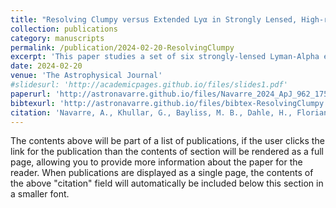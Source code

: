 ```yaml
---
title: "Resolving Clumpy versus Extended Lyα in Strongly Lensed, High-redshift Lyα Emitters"
collection: publications
category: manuscripts
permalink: /publication/2024-02-20-ResolvingClumpy
excerpt: 'This paper studies a set of six strongly-lensed Lyman-Alpha emitting galaxies (LAEs) at redshifts ~ 4-5. Through the analysis of Hubble Space Telescope and Spitzer Space Telescope imaging, this paper calculates esimates of the stellar masses, stellar population ages, and amounts of dust. These properties are consistent with young stellar populations that create Lyman-Alpha. Narrowband Lyman-Alpha imaging indicates these galaxies are non-interacting (not merging galaxies). The paper finds two broad camps of Lyman-Alpha spatial distributions, clumpy and extended. A suggestive trend is found in that the youngest stellar populations in the sample are clumpy while the older populations are extended.'  
date: 2024-02-20
venue: 'The Astrophysical Journal'
#slidesurl: 'http://academicpages.github.io/files/slides1.pdf'
paperurl: 'http://astronavarre.github.io/files/Navarre_2024_ApJ_962_175.pdf'
bibtexurl: 'http://astronavarre.github.io/files/bibtex-ResolvingClumpy.bib'
citation: 'Navarre, A., Khullar, G., Bayliss, M. B., Dahle, H., Florian, M., Gladders, M., Kim, K. J., Owens, M. R., Rigby, J., Roberson, J., Sharon, K., Shibuya, T., & Walker, R. (2024). Resolving Clumpy versus Extended Ly\ensuremathα in Strongly Lensed, High-redshift Ly\ensuremathα Emitters. \apj, 962(2), e175. https://doi.org/10.3847/1538-4357/ad10ad '
---
```

The contents above will be part of a list of publications, if the user clicks the link for the publication than the contents of section will be rendered as a full page, allowing you to provide more information about the paper for the reader. When publications are displayed as a single page, the contents of the above "citation" field will automatically be included below this section in a smaller font.
